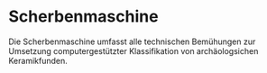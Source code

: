 # Scherbenmaschine
Die Scherbenmaschine umfasst alle technischen Bemühungen zur Umsetzung computergestützter Klassifikation von archäologsichen Keramikfunden.
